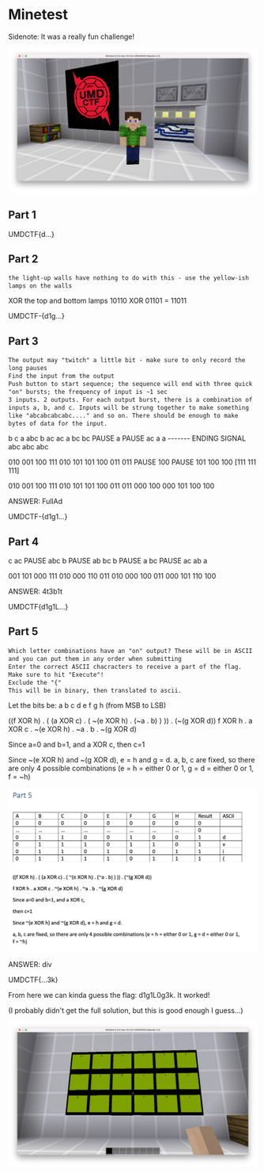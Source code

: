 # Minetest

Sidenote: It was a really fun challenge!

![](../../.gitbook/assets/64cefb1d260b4a058f3325fc85fc969f%20%281%29.png)

## Part 1

UMDCTF{d...}

## Part 2

```text
the light-up walls have nothing to do with this - use the yellow-ish lamps on the walls
```

XOR the top and bottom lamps 10110 XOR 01101 = 11011

UMDCTF-{d1g...}

## Part 3

```text
The output may "twitch" a little bit - make sure to only record the long pauses
Find the input from the output
Push button to start sequence; the sequence will end with three quick "on" bursts; the frequency of input is ~1 sec
3 inputs. 2 outputs. For each output burst, there is a combination of inputs a, b, and c. Inputs will be strung together to make something like "abcabcabcabc...." and so on. There should be enough to make bytes of data for the input.
```

b c a abc b ac ac a bc bc PAUSE a PAUSE ac a a ------- ENDING SIGNAL abc abc abc

010 001 100 111 010 101 101 100 011 011 PAUSE 100 PAUSE 101 100 100 \[111 111 111\]

010 001 100 111 010 101 101 100 011 011 000 100 000 101 100 100

ANSWER: FullAd

UMDCTF-{d1g1...}

## Part 4

c ac PAUSE abc b PAUSE ab bc b PAUSE a bc PAUSE ac ab a

001 101 000 111 010 000 110 011 010 000 100 011 000 101 110 100

ANSWER: 4t3b1t

UMDCTF{d1g1L...}

## Part 5

```text
Which letter combinations have an "on" output? These will be in ASCII and you can put them in any order when submitting
Enter the correct ASCII chacracters to receive a part of the flag. Make sure to hit "Execute"!
Exclude the "{"
This will be in binary, then translated to ascii.
```

Let the bits be: a b c d e f g h \(from MSB to LSB\)

\(\(f XOR h\) . \( \(a XOR c\) . \( ~\(e XOR h\) . \(~a . b\) \) \)\) . \(~\(g XOR d\)\) f XOR h . a XOR c . ~\(e XOR h\) . ~a . b . ~\(g XOR d\)

Since a=0 and b=1, and a XOR c, then c=1

Since ~\(e XOR h\) and ~\(g XOR d\), e = h and g = d. a, b, c are fixed, so there are only 4 possible combinations \(e = h = either 0 or 1, g = d = either 0 or 1, f = ~h\)

![](../../.gitbook/assets/3abdb76112c54610856c0905b4f21bb9.png)

ANSWER: div

UMDCTF{...3k}

From here we can kinda guess the flag: d1g1L0g3k. It worked!

\(I probably didn't get the full solution, but this is good enough I guess...\)

![](../../.gitbook/assets/c3cc966f0d7e49eaa0fd8b54c893cc70.png)

